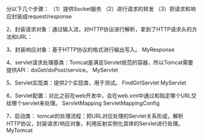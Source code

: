 分以下几个步骤：
（1）提供Socket服务
（2）进行请求的转发
（3）把请求和响应封装成request/response

2、封装请求对象：通过输入流，对HTTP协议进行解析，拿到了HTTP请求头的方法和URL：

3、封装响应对象：基于HTTP协议的格式进行输出写入。
MyResponse
 

4、servlet请求处理基类：Tomcat是满足Servlet规范的容器，所以Tomcat需要提供API：doGet/doPost/service。
MyServlet 


5、Servlet实现类：提供2个实现类，用于测试。
FindGirlServlet  MyServlet 

6、Servlet配置：对比之前在web开发中，会在web.xml中通过和指定哪个URL交给哪个servlet来处理。
ServletMapping ServletMappingConfig 

7、启动类：
tomcat的处理流程：把URL对应处理的Servlet关系形成，解析HTTP协议，封装请求/响应对象，利用反射实例化具体的Servlet进行处理。
MyTomcat 





